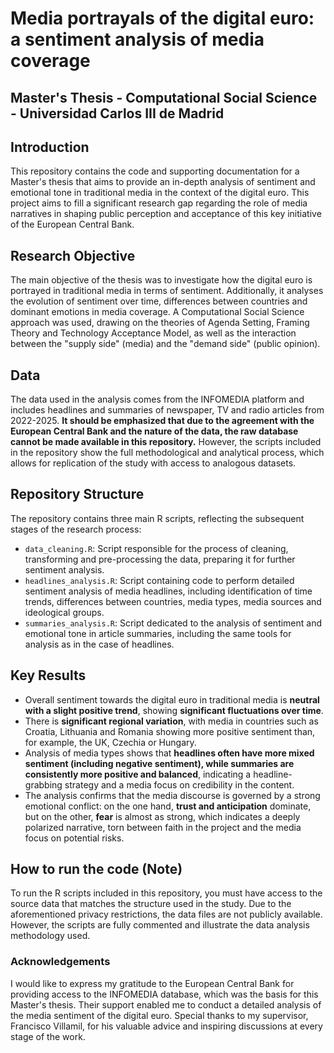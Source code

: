# Media portrayals of the digital euro: a sentiment analysis of media coverage

## Master's Thesis - Computational Social Science - Universidad Carlos III de Madrid

## Introduction
This repository contains the code and supporting documentation for a Master's thesis that aims to provide an in-depth analysis of sentiment and emotional tone in traditional media in the context of the digital euro. This project aims to fill a significant research gap regarding the role of media narratives in shaping public perception and acceptance of this key initiative of the European Central Bank.

## Research Objective
The main objective of the thesis was to investigate how the digital euro is portrayed in traditional media in terms of sentiment. Additionally, it analyses the evolution of sentiment over time, differences between countries and dominant emotions in media coverage. A Computational Social Science approach was used, drawing on the theories of Agenda Setting, Framing Theory and Technology Acceptance Model, as well as the interaction between the "supply side" (media) and the "demand side" (public opinion).

## Data
The data used in the analysis comes from the INFOMEDIA platform and includes headlines and summaries of newspaper, TV and radio articles from 2022-2025. **It should be emphasized that due to the agreement with the European Central Bank and the nature of the data, the raw database cannot be made available in this repository.** However, the scripts included in the repository show the full methodological and analytical process, which allows for replication of the study with access to analogous datasets.

## Repository Structure
The repository contains three main R scripts, reflecting the subsequent stages of the research process:
* `data_cleaning.R`: Script responsible for the process of cleaning, transforming and pre-processing the data, preparing it for further sentiment analysis.
* `headlines_analysis.R`: Script containing code to perform detailed sentiment analysis of media headlines, including identification of time trends, differences between countries, media types, media sources and ideological groups.
* `summaries_analysis.R`: Script dedicated to the analysis of sentiment and emotional tone in article summaries, including the same tools for analysis as in the case of headlines.

## Key Results
* Overall sentiment towards the digital euro in traditional media is **neutral with a slight positive trend**, showing **significant fluctuations over time**.
* There is **significant regional variation**, with media in countries such as Croatia, Lithuania and Romania showing more positive sentiment than, for example, the UK, Czechia or Hungary.
* Analysis of media types shows that **headlines often have more mixed sentiment (including negative sentiment), while summaries are consistently more positive and balanced**, indicating a headline-grabbing strategy and a media focus on credibility in the content.
* The analysis confirms that the media discourse is governed by a strong emotional conflict: on the one hand, **trust and anticipation** dominate, but on the other, **fear** is almost as strong, which indicates a deeply polarized narrative, torn between faith in the project and the media focus on potential risks.

## How to run the code (Note)
To run the R scripts included in this repository, you must have access to the source data that matches the structure used in the study. Due to the aforementioned privacy restrictions, the data files are not publicly available. However, the scripts are fully commented and illustrate the data analysis methodology used.

### Acknowledgements
I would like to express my gratitude to the European Central Bank for providing access to the INFOMEDIA database, which was the basis for this Master's thesis. Their support enabled me to conduct a detailed analysis of the media sentiment of the digital euro.
Special thanks to my supervisor, Francisco Villamil, for his valuable advice and inspiring discussions at every stage of the work.
